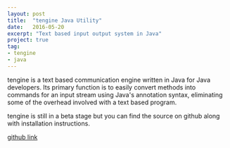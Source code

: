 ```yaml
---
layout: post
title:  "tengine Java Utility"
date:   2016-05-20
excerpt: "Text based input output system in Java"
project: true
tag:
- tengine
- java
---
```


tengine is a text based communication engine written in Java for Java
developers.  Its primary function is to easily convert methods into
commands for an input stream using Java's annotation syntax,
eliminating some of the overhead involved with a text based program.

tengine is still in a beta stage but you can find the source on github
along with installation instructions.

<a href="https://github.com/austinletson/tengine">github link</a>
